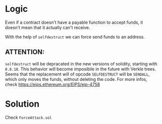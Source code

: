 # Logic

Even if a contract doesn't have a payable function to accept funds, it doesn't mean that it actually can't receive. 

With the help of `selfdestruct` we can force send funds to an address.

## ATTENTION:
`selfdestruct` will be depracated in the new versions of solidity, starting with `0.8.18`. This behavior will become imposibile in the future with Verkle trees. Seems that the replacement will of opcode `SELFDESTRUCT` will be `SENDALL`, which only moves the funds, without deleting the code. For more infos, check https://eips.ethereum.org/EIPS/eip-4758 

# Solution
Check `ForceAttack.sol`
